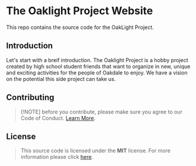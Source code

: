 # The Oaklight Project Website
This repo contains the source code for the OakLight Project.

## Introduction
Let's start with a breif introduction. The Oaklight Project is a hobby project created by high school student friends that want to organize in new, unique and exciting activities for the people of Oakdale to enjoy. We have a vision on the potential this side project can take us.


## Contributing
>[!NOTE] before you contribute, please make sure you agree to our Code of Conduct. [Learn More](CODE_OF_CONDUCT.md).

## License
> This source code is licensed under the **MIT** license. For more information please click [here](./LICENSE).